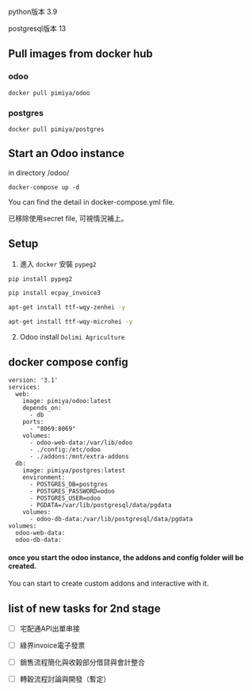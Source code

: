 python版本 3.9

postgresql版本 13

## Pull images from docker hub ##

### odoo ###

`docker pull pimiya/odoo`

### postgres ###

`docker pull pimiya/postgres`

## Start an Odoo instance ##

in directory /odoo/

`docker-compose up -d`

You can find the detail in docker-compose.yml file.

已移除使用secret file, 可視情況補上。

## Setup

1. 進入 `docker` 安裝 `pypeg2`
  ```sh
  pip install pypeg2
  ```
  ```sh
  pip install ecpay_invoice3
  ```
  ```sh
  apt-get install ttf-wqy-zenhei -y
  ```
  ```sh
  apt-get install ttf-wqy-microhei -y
  ```
2. Odoo install `Dolimi Agriculture`

## docker compose config
```
version: '3.1'
services:
  web:
    image: pimiya/odoo:latest
    depends_on:
      - db
    ports:
      - "8069:8069"
    volumes:
      - odoo-web-data:/var/lib/odoo
      - ./config:/etc/odoo
      - ./addons:/mnt/extra-addons    
  db:
    image: pimiya/postgres:latest
    environment:
      - POSTGRES_DB=postgres
      - POSTGRES_PASSWORD=odoo
      - POSTGRES_USER=odoo
      - PGDATA=/var/lib/postgresql/data/pgdata
    volumes:
      - odoo-db-data:/var/lib/postgresql/data/pgdata
volumes:
  odoo-web-data:
  odoo-db-data:
```


#### once you start the odoo instance, the addons and config folder will be created. ####

You can start to create custom addons and interactive with it.

## list of new tasks for 2nd stage ##
- [ ] 宅配通API出單串接
- [ ] 綠界invoice電子發票
- [ ] 銷售流程簡化與收穀部分借貸與會計整合
- [ ] 轉穀流程討論與開發（暫定）




